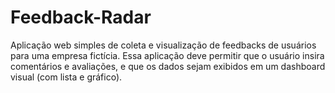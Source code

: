 # Feedback-Radar
Aplicação web simples de coleta e visualização de feedbacks de usuários para uma empresa fictícia. Essa aplicação deve permitir que o usuário insira comentários e avaliações, e que os dados sejam exibidos em um dashboard visual (com lista e gráfico).
